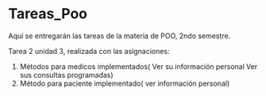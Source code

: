 # Tareas_Poo
Aquí se entregarán las tareas de la materia de POO, 2ndo semestre.

Tarea 2 unidad 3, realizada con las asignaciones: 
1. Métodos para medicos implementados( Ver su información personal
Ver sus consultas programadas)
2. Método para paciente implementado( ver información personal)
